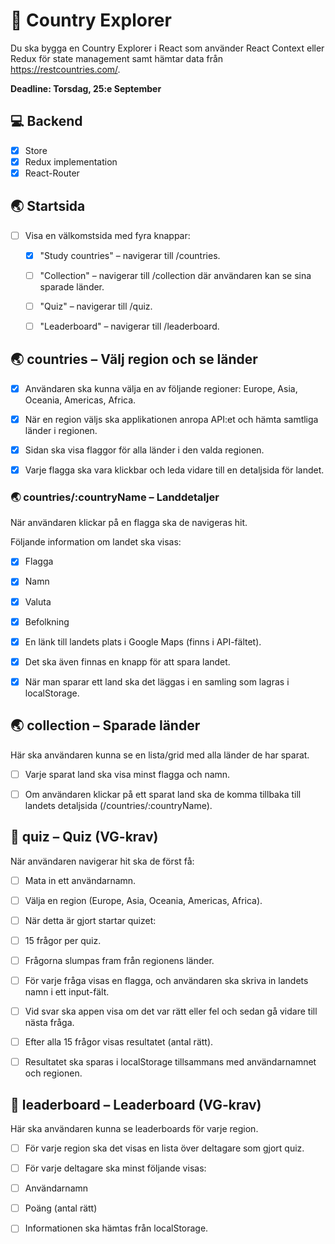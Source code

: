 # :rocket: Country Explorer

Du ska bygga en Country Explorer i React som använder React Context eller Redux för state management samt hämtar data från https://restcountries.com/.

**Deadline: Torsdag, 25:e September**

## :computer: Backend

- [x] Store
- [x] Redux implementation
- [x] React-Router

## :earth_asia: Startsida
- [ ] Visa en välkomstsida med fyra knappar:

    - [x] "Study countries" – navigerar till /countries.

    - [ ] "Collection" – navigerar till /collection där användaren kan se sina sparade länder.

    - [ ] "Quiz" – navigerar till /quiz.

    - [ ] "Leaderboard" – navigerar till /leaderboard.


## :earth_asia: countries – Välj region och se länder
- [x] Användaren ska kunna välja en av följande regioner: Europe, Asia, Oceania, Americas, Africa.

- [x] När en region väljs ska applikationen anropa API:et och hämta samtliga länder i regionen.

- [x] Sidan ska visa flaggor för alla länder i den valda regionen.

- [x] Varje flagga ska vara klickbar och leda vidare till en detaljsida för landet.

### :earth_asia: countries/:countryName – Landdetaljer
När användaren klickar på en flagga ska de navigeras hit.

Följande information om landet ska visas:

- [x] Flagga

- [x] Namn

- [x] Valuta

- [x] Befolkning

- [x] En länk till landets plats i Google Maps (finns i API-fältet).

- [x] Det ska även finnas en knapp för att spara landet.

- [x] När man sparar ett land ska det läggas i en samling som lagras i localStorage.


## :earth_asia: collection – Sparade länder
Här ska användaren kunna se en lista/grid med alla länder de har sparat.

- [ ] Varje sparat land ska visa minst flagga och namn.

- [ ] Om användaren klickar på ett sparat land ska de komma tillbaka till landets detaljsida (/countries/:countryName).


## :love_letter: quiz – Quiz (VG-krav)
När användaren navigerar hit ska de först få:

- [ ] Mata in ett användarnamn.

- [ ] Välja en region (Europe, Asia, Oceania, Americas, Africa).

- [ ] När detta är gjort startar quizet:

- [ ] 15 frågor per quiz.

- [ ] Frågorna slumpas fram från regionens länder.

- [ ] För varje fråga visas en flagga, och användaren ska skriva in landets namn i ett input-fält.

- [ ] Vid svar ska appen visa om det var rätt eller fel och sedan gå vidare till nästa fråga.

- [ ] Efter alla 15 frågor visas resultatet (antal rätt).

- [ ] Resultatet ska sparas i localStorage tillsammans med användarnamnet och regionen.

## :love_letter: leaderboard – Leaderboard (VG-krav)
Här ska användaren kunna se leaderboards för varje region.

- [ ] För varje region ska det visas en lista över deltagare som gjort quiz.

- [ ] För varje deltagare ska minst följande visas:

- [ ] Användarnamn

- [ ] Poäng (antal rätt)

- [ ] Informationen ska hämtas från localStorage.